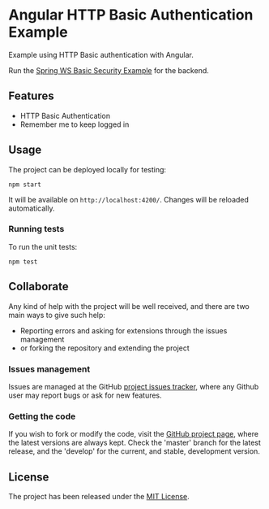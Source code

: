 # Angular HTTP Basic Authentication Example

Example using HTTP Basic authentication with Angular.

Run the [Spring WS Basic Security Example](https://github.com/bernardo-mg/spring-ws-basic-security-example) for the backend.

## Features

- HTTP Basic Authentication
- Remember me to keep logged in

## Usage

The project can be deployed locally for testing:

```
npm start
```

It will be available on `http://localhost:4200/`. Changes will be reloaded automatically.

### Running tests

To run the unit tests:

```
npm test
```

## Collaborate

Any kind of help with the project will be well received, and there are two main ways to give such help:

- Reporting errors and asking for extensions through the issues management
- or forking the repository and extending the project

### Issues management

Issues are managed at the GitHub [project issues tracker][issues], where any Github user may report bugs or ask for new features.

### Getting the code

If you wish to fork or modify the code, visit the [GitHub project page][scm], where the latest versions are always kept. Check the 'master' branch for the latest release, and the 'develop' for the current, and stable, development version.

## License

The project has been released under the [MIT License][license].

[issues]: https://github.com/Bernardo-MG/angular-http-basic-auth-example/issues
[license]: http://www.opensource.org/licenses/mit-license.php
[scm]: https://github.com/Bernardo-MG/angular-http-basic-auth-example
